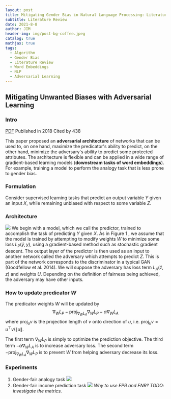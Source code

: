 ```yaml
---
layout: post
title: Mitigating Gender Bias in Natural Language Processing: Literature Review
subtitle: Literature Review
date: 2021-8-8
author: JIM
header-img: img/post-bg-coffee.jpeg
catalog: true
mathjax: true
tags:
  - Algorithm
  - Gender Bias
  - Literature Review
  - Word Embeddings
  - NLP
  - Adversarial Learning
---
```


## Mitigating Unwanted Biases with Adversarial Learning

### Intro
[PDF](https://arxiv.org/abs/1801.07593)
Published in 2018
Cited by 438

This paper proposed an **adversarial architecture** of networks that can be used to, on one hand, maximize the predicator's ability to predict, on the other hand, minimize the adversary's ability to predict some protected attributes. The architecture is flexible and can be applied in a wide range of gradient-based learning models (**downstream tasks of word embeddings**). For example, training a model to perform the analogy task that is less prone to gender bias.

### Formulation
Consider supervised learning tasks that predict an output variable $Y$ given an input $X$, while remaining unbiased with respect to some variable $Z$.

### Architecture
![](https://i.imgur.com/idGuxMe.png)
We begin with a model, which we call the predictor, trained to accomplish the task of predicting $Y$ given $X$. As in Figure 1 , we assume that the model is trained by attempting to modify weights $W$ to minimize some loss $L_{P}(\hat{y}, y)$, using a gradient-based method such as stochastic gradient descent. The output layer of the predictor is then used as an input to another network called the adversary which attempts to predict $Z$. This is part of the network corresponds to the discriminator in a typical GAN (Goodfellow et al. 2014). We will suppose the adversary has loss term $L_{A}(\hat{z}, z)$ and weights $U$. Depending on the definition of fairness being achieved, the adversary may have other inputs.

### **How to update predicator $W$**
The predicator weights $W$ will be updated by
$$\nabla_{W} L_{P}-\operatorname{proj}_{\nabla_{W} L_{A}} \nabla_{W} L_{P}-\alpha \nabla_{W} L_{A}$$
where $\operatorname{proj}_{u}v$ is the projection length of $v$ onto direction of $u$, i.e. $\operatorname{proj}_{u}v=u^\top v/\|u\|$.

The first term $\nabla_{W} L_{P}$ is simply to optimize the prediction objective.
The third term $-\alpha \nabla_{W} L_{A}$ is to increase adversary loss.
The second term $-\operatorname{proj}_{\nabla_{W} L_{A}} \nabla_{W} L_{P}$ is to prevent $W$ from helping adversary decrease its loss.

### Experiments
1. Gender-fair analogy task
![](https://i.imgur.com/Fapke6y.png)
2. Gender-fair income prediction task
![](https://i.imgur.com/AFIZdUh.png)
*Why to use FPR and FNR? TODO: investigate the metrics.*
